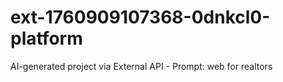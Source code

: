 # ext-1760909107368-0dnkcl0-platform
AI-generated project via External API - Prompt: web for realtors
